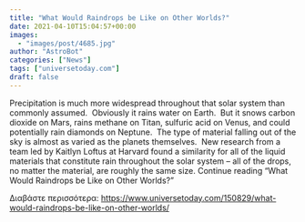 ```yaml
---
title: "What Would Raindrops be Like on Other Worlds?"
date: 2021-04-10T15:04:57+00:00
images:
  - "images/post/4685.jpg"
author: "AstroBot"
categories: ["News"]
tags: ["universetoday.com"]
draft: false
---
```


Precipitation is much more widespread throughout that solar system than commonly assumed.  Obviously it rains water on Earth.  But it snows carbon dioxide on Mars, rains methane on Titan, sulfuric acid on Venus, and could potentially rain diamonds on Neptune.  The type of material falling out of the sky is almost as varied as the planets themselves.  New research from a team led by Kaitlyn Loftus at Harvard found a similarity for all of the liquid materials that constitute rain throughout the solar system – all of the drops, no matter the material, are roughly the same size. Continue reading “What Would Raindrops be Like on Other Worlds?” 

Διαβάστε περισσότερα: https://www.universetoday.com/150829/what-would-raindrops-be-like-on-other-worlds/
